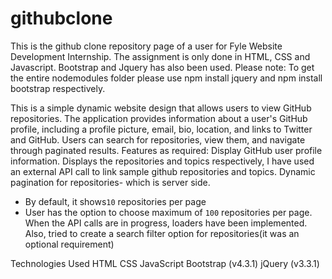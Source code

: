 # githubclone
This is the github clone repository page of a user for Fyle Website Development Internship.
The assignment is only done in HTML, CSS and Javascript. Bootstrap and Jquery has also been used.
Please note: To get the entire nodemodules folder please use npm install jquery and npm install bootstrap respectively.

This is a simple dynamic website design that allows users to view GitHub repositories. The application provides information about a user's GitHub profile, including a profile picture, email, bio, location, and links to Twitter and GitHub. 
Users can search for repositories, view them, and navigate through paginated results.
Features as required:
Display GitHub user profile information.
Displays the repositories and topics respectively, I have used an external API call to link sample github repositories and topics.
Dynamic pagination for repositories- which is server side.
- By default, it shows`10` repositories per page
- User has the option to choose maximum of `100` repositories per page.
When the API calls are in progress, loaders have been implemented.
Also, tried to create a search filter option for repositories(it was an optional requirement)

Technologies Used
HTML
CSS
JavaScript
Bootstrap (v4.3.1)
jQuery (v3.3.1)
